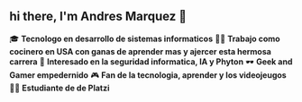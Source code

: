 ## hi there, I'm Andres Marquez  👋

🎓 **Tecnologo en desarrollo de sistemas informaticos**
🧑‍🍳 **Trabajo como cocinero en USA con ganas de aprender mas y ajercer esta hermosa carrera**
🤖 **Interesado en la seguridad informatica, IA y Phyton**
🕶️ **Geek and Gamer empedernido**
🎮 **Fan de la tecnologia, aprender y los videojeugos**
🧑‍🎓 **Estudiante de de Platzi**





